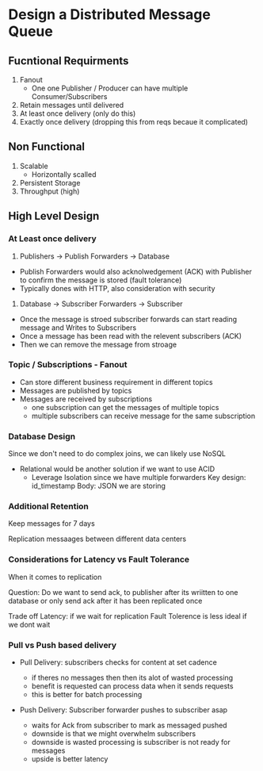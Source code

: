 # Design a Distributed Message Queue

## Fucntional Requirments

1. Fanout
   * One one Publisher / Producer can have multiple Consumer/Subscribers
2. Retain messages until delivered
3. At least once delivery (only do this)
4. Exactly once delivery (dropping this from reqs becaue it complicated)

## Non Functional

1. Scalable
   * Horizontally scalled
2. Persistent Storage
3. Throughput (high)


## High Level Design

### At Least once delivery

1. Publishers ->  Publish Forwarders -> Database

* Publish Forwarders would also acknolwedgement (ACK) with Publisher to confirm the message is stored (fault tolerance)
* Typically dones with HTTP, also consideration with security

1. Database -> Subscriber Forwarders -> Subscriber

* Once the message is stroed subscriber forwards can start reading message and Writes to Subscribers
* Once a message has been read with the relevent subscribers (ACK)
* Then we can remove the message from stroage

### Topic / Subscriptions - Fanout

* Can store different business requirement in different topics
* Messages are published by topics
* Messages are received by subscriptions
  * one subscription can get the messages of multiple topics
  * multiple subscribers can receive message for the same subscription


### Database Design

Since we don't need to do complex joins, we can likely use NoSQL
   * Relational would be another solution if we want to use ACID
      * Leverage Isolation since we have multiple forwarders
Key design: id_timestamp
Body: JSON we are storing

### Additional Retention

Keep messages for 7 days

Replication messaages between different data centers

### Considerations for Latency vs Fault Tolerance

When it comes to replication

Question:
Do we want to send ack, to publisher after its wriitten to one database or only send ack after it has been replicated once

Trade off
Latency: if we wait for replication
Fault Tolerence is less ideal if we dont wait


### Pull vs Push based delivery

* Pull Delivery:  subscribers checks for content at set cadence
   * if theres no messages then then its alot of wasted processing
   * benefit is requested can process data when it sends requests
   * this is better for batch processing

* Push Delivery: Subscriber forwarder pushes to subscriber asap
   * waits for Ack from subscriber to mark as messaged pushed
   * downside is that we might overwhelm subscribers
   * downside is wasted processing is subscriber is not ready for messages
   * upside is better latency
